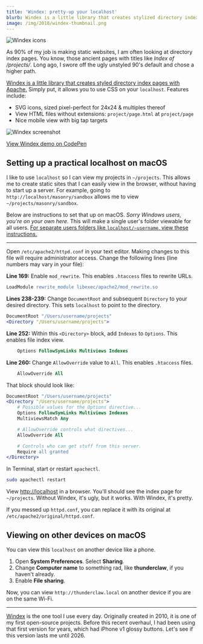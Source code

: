```yaml
---
title: 'Windex: pretty-up your localhost'
blurb: Windex is a little library that creates stylized directory index pages with Apache.
image: /img/2018/windex-thumbnail.png
---
```


![Windex icons](/img/2018/windex-banner.png)

As 90% of my job is making static websites, I am often looking at directory index pages. You know, those ancient pages with titles like _Index of /projects/_. Long ago, I swore off the ugly unstyled 90's default and chose a higher path.

[Windex is a little library that creates styled directory index pages with Apache.](https://github.com/desandro/windex) Simply put, it allows you to use CSS on your `localhost`. Features include:

+ SVG icons, sized pixel-perfect for 24x24 & multiples thereof
+ View HTML files without extensions: `project/page.html` at `project/page`
+ Nice mobile view with big tap targets

![Windex screenshot](/img/2018/windex-screenshot.png)

<p data-height="400" data-theme-id="dark" data-slug-hash="OvwROP" data-default-tab="result" data-user="desandro" data-embed-version="2" data-pen-title="Windex example" class="codepen"><a href="https://codepen.io/desandro/pen/OvwROP/">View Windex demo on CodePen</a></p>
<script async src="https://static.codepen.io/assets/embed/ei.js"></script>

## Setting up a practical localhost on macOS

I like to use `localhost` so I can view my projects in `~/projects`. This allows me to create static sites that I can easily view in the browser, without having to start up a server. For example, going to `http://localhost/masonry/sandbox` allows me to view `~/projects/masonry/sandbox`.

Below are instructions to set that up on macOS. _Sorry Windows users, you're on your own here._ This will make a single user's folder viewable for all users. [For separate users folders like `localhost/~username`, view these instructions.](https://discussions.apple.com/docs/DOC-3083)

---

Open `/etc/apache2/httpd.conf` in your text editor. Making changes to this file will require administrator access. Change the following lines (line numbers may vary in your file):

**Line 169:** Enable `mod_rewrite`. This enables `.htaccess` files to rewrite URLs.

``` apache
LoadModule rewrite_module libexec/apache2/mod_rewrite.so
```

**Lines 238-239:** Change `DocumentRoot` and subsequent `Directory` to your desired directory. This sets `localhost` to point to the directory.

``` apache
DocumentRoot "/Users/username/projects"
<Directory "/Users/username/projects">
```

**Line 252:** Within this `<Directory>` block, add `Indexes` to `Options`. This enables file index view.

``` apache
    Options FollowSymLinks Multiviews Indexes
```

**Line 260:** Change `AllowOverride` value to `All`. This enables `.htaccess` files.

``` apache
    AllowOverride All
```

That block should look like:

``` apache
DocumentRoot "/Users/username/projects"
<Directory "/Users/username/projects">
    # Possible values for the Options directive...
    Options FollowSymLinks Multiviews Indexes
    MultiviewsMatch Any

    # AllowOverride controls what directives...
    AllowOverride All

    # Controls who can get stuff from this server.
    Require all granted
</Directory>
```

In Terminal, start or restart `apachectl`.

``` sh
sudo apachectl restart
```

View [http://localhost](http://localhost) in a browser. You'll should see the index page for `~/projects`. Without Windex, it's ugly, but it works. With Windex, it's pretty.

If you messed up `httpd.conf`, you can replace it with its original at `/etc/apache2/original/httpd.conf`.

## Viewing on other devices on macOS

You can view this `localhost` on another device like a phone.

1. Open **System Preferences**. Select **Sharing**.
2. Change **Computer name** to something rad, like **thunderclaw**, if you haven't already.
3. Enable **File sharing**.

Now, you can view `http://thunderclaw.local` on another device if you are on the same Wi-Fi.

---

[Windex](https://github.com/desandro/windex) is the one tool I use every day. Originally created in 2010, it is one of my first open-source projects. Before this recent overhaul, I had been using that first version for years, which had iPhone v1 glossy buttons. Let's see if this version lasts me until 2026.
